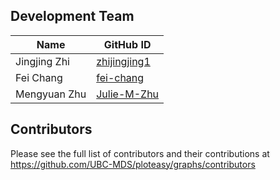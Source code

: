 ## Development Team
| Name  | GitHub ID |
| ----- | ----- |
| Jingjing Zhi | [zhijingjing1](https://github.com/zhijingjing1) | [Jingjing9756] (https://github.com/Jingjing9756)
| Fei Chang | [fei-chang](https://github.com/fei-chang) |
| Mengyuan Zhu | [Julie-M-Zhu](https://github.com/Julie-M-Zhu) |

## Contributors
Please see the full list of contributors and their contributions at https://github.com/UBC-MDS/ploteasy/graphs/contributors
